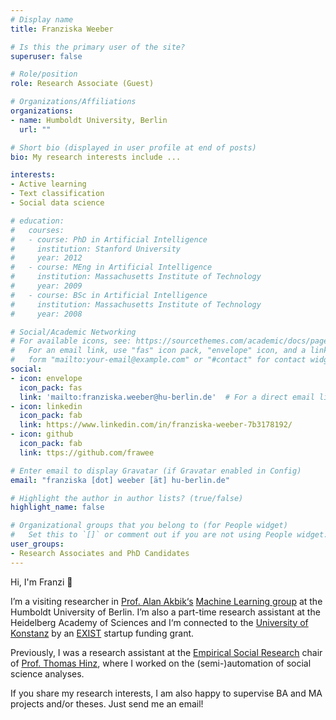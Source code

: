 ```yaml
---
# Display name
title: Franziska Weeber

# Is this the primary user of the site?
superuser: false

# Role/position
role: Research Associate (Guest)

# Organizations/Affiliations
organizations:
- name: Humboldt University, Berlin
  url: ""

# Short bio (displayed in user profile at end of posts)
bio: My research interests include ...

interests:
- Active learning
- Text classification
- Social data science

# education:
#   courses:
#   - course: PhD in Artificial Intelligence
#     institution: Stanford University
#     year: 2012
#   - course: MEng in Artificial Intelligence
#     institution: Massachusetts Institute of Technology
#     year: 2009
#   - course: BSc in Artificial Intelligence
#     institution: Massachusetts Institute of Technology
#     year: 2008

# Social/Academic Networking
# For available icons, see: https://sourcethemes.com/academic/docs/page-builder/#icons
#   For an email link, use "fas" icon pack, "envelope" icon, and a link in the
#   form "mailto:your-email@example.com" or "#contact" for contact widget.
social:
- icon: envelope
  icon_pack: fas
  link: 'mailto:franziska.weeber@hu-berlin.de'  # For a direct email link, use "mailto:test@example.org".
- icon: linkedin
  icon_pack: fab
  link: https://www.linkedin.com/in/franziska-weeber-7b3178192/
- icon: github
  icon_pack: fab
  link: ttps://github.com/frawee

# Enter email to display Gravatar (if Gravatar enabled in Config)
email: "franziska [dot] weeber [ät] hu-berlin.de"

# Highlight the author in author lists? (true/false)
highlight_name: false

# Organizational groups that you belong to (for People widget)
#   Set this to `[]` or comment out if you are not using People widget.
user_groups:
- Research Associates and PhD Candidates
---
```


Hi, I'm Franzi :wave: <br>

I’m a visiting researcher in [Prof. Alan Akbik‘s](http://alanakbik.github.io/) [Machine Learning group](https://www.informatik.hu-berlin.de/en/forschung-en/gebiete/ml-en/ml) at the Humboldt University of Berlin. I’m also a part-time research assistant at the Heidelberg Academy of Sciences and I‘m connected to the [University of Konstanz](https://www.uni-konstanz.de/) by an [EXIST](https://www.exist.de/) startup funding grant. 

Previously, I was a research assistant at the [Empirical Social Research](https://www.soziologie.uni-konstanz.de/en/hinz/) chair of [Prof. Thomas Hinz](https://www.soziologie.uni-konstanz.de/hinz/team/prof-dr-thomas-hinz/), where I worked on the (semi-)automation of social science analyses.

If you share my research interests, I am also happy to supervise BA and MA projects and/or theses. Just send me an email!


